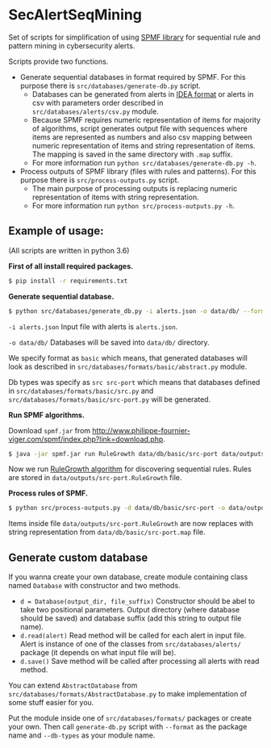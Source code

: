 # SecAlertSeqMining
Set of scripts for simplification of using [SPMF library](http://www.philippe-fournier-viger.com/spmf/) for sequential rule and pattern mining in cybersecurity alerts.

Scripts provide two functions.
* Generate sequential databases in format required by SPMF. For this purpose there is `src/databases/generate-db.py` script.
    * Databases can be generated from alerts in [IDEA format](https://idea.cesnet.cz) or alerts in csv with parameters order described in `src/databases/alerts/csv.py` module.
    * Because SPMF requires numeric representation of items for majority of algorithms,
    script generates output file with sequences where items are represented as numbers
    and also csv mapping between numeric representation of items and string representation of items. The mapping is saved in the same directory with `.map` suffix.
    * For more information run `python src/databases/generate-db.py -h`.
* Process outputs of SPMF library (files with rules and patterns). For this purpose there is `src/process-outputs.py` script.
    * The main purpose of processing outputs is replacing numeric representation of items with string representation.
    * For more information run `python src/process-outputs.py -h`.


## Example of usage:
(All scripts are written in python 3.6)

**First of all install required packages.**
```bash
$ pip install -r requirements.txt
```

**Generate sequential database.**

``` bash
$ python src/databases/generate_db.py -i alerts.json -o data/db/ --format basic --db-types src src-port
```
`-i alerts.json` Input file with alerts is `alerts.json`.

`-o data/db/` Databases will be saved into `data/db/` directory.

We specify format as `basic` which means, that generated databases will look as described in `src/databases/formats/basic/abstract.py` module.

Db types was specify as `src src-port` which means that databases defined in `src/databases/formats/basic/src.py` and `src/databases/formats/basic/src-port.py` will be generated.

**Run SPMF algorithms.**

Download `spmf.jar` from http://www.philippe-fournier-viger.com/spmf/index.php?link=download.php.

```bash
$ java -jar spmf.jar run RuleGrowth data/db/basic/src-port data/outputs/src-port.RuleGrowth 0.001 0.1
```
Now we run [RuleGrowth algorithm](http://www.philippe-fournier-viger.com/spmf/index.php?link=documentation.php#rulegrowth) for discovering sequential rules. Rules are stored in `data/outputs/src-port.RuleGrowth` file.


**Process rules of SPMF.**
```bash
$ python src/process-outputs.py -d data/db/basic/src-port -o data/outputs/src-port.RuleGrowth
```
Items inside file `data/outputs/src-port.RuleGrowth` are now replaces with string representation from `data/db/basic/src-port.map` file.


## Generate custom database

If you wanna create your own database, create module containing class named `Database` with constructor and two methods.
* `d = Database(output_dir, file_suffix)` Constructor should be abel to take two positional parameters. Output directory (where database should be saved) and database suffix (add this string to output file name).
* `d.read(alert)` Read method will be called for each alert in input file. Alert is instance of one of the classes from `src/databases/alerts/` package (it depends on what input file will be).
* `d.save()` Save method will be called after processing all alerts with read method.

You can extend `AbstractDatabase` from `src/databases/formats/AbstractDatabase.py` to make implementation of some stuff easier for you.

Put the module inside one of `src/databases/formats/` packages or create your own. Then call `generate-db.py` script with `--format` as the package name and `--db-types` as your module name.

